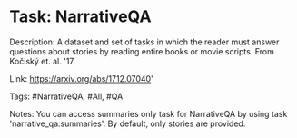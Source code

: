 Task: NarrativeQA
==================
Description: A dataset and set of tasks in which the reader must answer questions about stories by reading entire books or movie scripts. From Kočiský et. al. '17.

Link: https://arxiv.org/abs/1712.07040'

Tags: #NarrativeQA, #All, #QA

Notes: You can access summaries only task for NarrativeQA by using task 'narrative_qa:summaries'. By default, only stories are provided.
